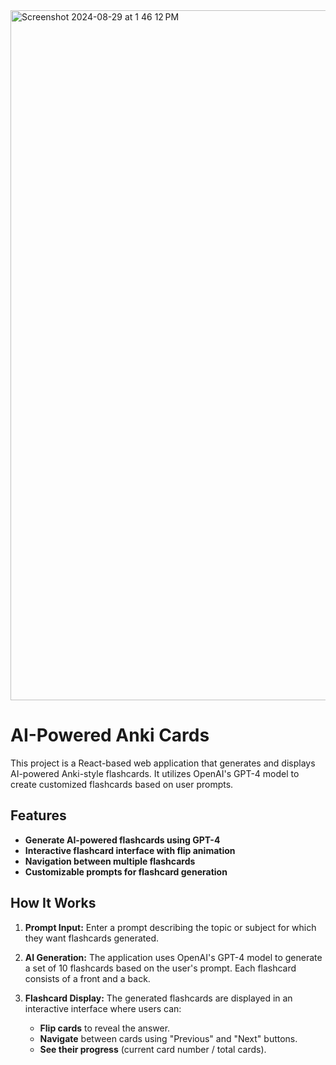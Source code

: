 <img width="1104" alt="Screenshot 2024-08-29 at 1 46 12 PM" src="https://github.com/user-attachments/assets/14a46197-e529-46f6-bcf8-782313ea27b5">

# AI-Powered Anki Cards

This project is a React-based web application that generates and displays AI-powered Anki-style flashcards. It utilizes OpenAI's GPT-4 model to create customized flashcards based on user prompts.


## Features

- **Generate AI-powered flashcards using GPT-4**
- **Interactive flashcard interface with flip animation**
- **Navigation between multiple flashcards**
- **Customizable prompts for flashcard generation**

## How It Works

1. **Prompt Input:** Enter a prompt describing the topic or subject for which they want flashcards generated.

2. **AI Generation:** The application uses OpenAI's GPT-4 model to generate a set of 10 flashcards based on the user's prompt. Each flashcard consists of a front and a back.

3. **Flashcard Display:** The generated flashcards are displayed in an interactive interface where users can:
   - **Flip cards** to reveal the answer.
   - **Navigate** between cards using "Previous" and "Next" buttons.
   - **See their progress** (current card number / total cards).
